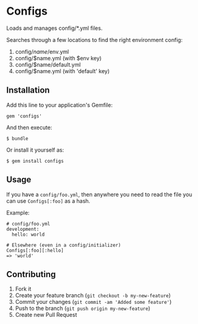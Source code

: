 # Configs

Loads and manages config/*.yml files.

Searches through a few locations to find the right environment config:

1. config/$name/$env.yml
2. config/$name.yml (with $env key)
3. config/$name/default.yml
3. config/$name.yml (with 'default' key)

## Installation

Add this line to your application's Gemfile:

    gem 'configs'

And then execute:

    $ bundle

Or install it yourself as:

    $ gem install configs

## Usage

If you have a `config/foo.yml`, then anywhere you need to read the file
you can use `Configs[:foo]` as a hash.

Example:

    # config/foo.yml
    development:
      hello: world

    # Elsewhere (even in a config/initializer)
    Configs[:foo][:hello]
    => 'world'

## Contributing

1. Fork it
2. Create your feature branch (`git checkout -b my-new-feature`)
3. Commit your changes (`git commit -am 'Added some feature'`)
4. Push to the branch (`git push origin my-new-feature`)
5. Create new Pull Request
